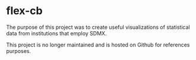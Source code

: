 # flex-cb
The purpose of this project was to create useful visualizations of statistical data from institutions that employ SDMX.

This project is no longer maintained and is hosted on Github for references purposes.

